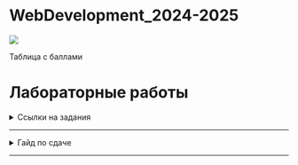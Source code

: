 # WebDevelopment_2024-2025

![](https://futureskillsprime.in//sites/default/files/2021-04/web-development.jpg)

Таблица с баллами
# Лабораторные работы 

<details>
  <summary>Ссылки на задания</summary>
  1. Лаб 1
  2. Лаб 2 
</details>

___
<details>
  <summary>Гайд по сдаче</summary>
	
Для сдачи лабораторной работы необходимо: 
	
	1. Сделать форк данного репозитория;
	2. Создать отдельную ветку для каждой лабораторной работы, которую вы хотите загрузить в данный репозиторий; 
	3. Загрузить код и отчет по лабораторной работе по следующему пути: 
		works/номер_группы/фио/номер_лабы
	4. Создать пулл реквест с данной лабораторной работой. Пулл реквест должен быть озаглавлен следующим образом: 
		номер_группы/фио/номер_лабы 
После того, как вышеописанные процедуры будут выполнены, работа может быть защищена у преподавателя. 

**Пример**.

Иванов Иван сделал лабораторную работу номер 1. Теперь он хочет загрузить работу в репозиторий, чтобы в дальнейшем её сдать. Для этого он: 

	1. Форкает данный репозиторий и клонирует его к себе на компьютер. 
	2. В склонированном репозитории он создает ветку lab_1 
	3. Иван переходит в данную ветку, заходит в папочку works и создает там следующие подпапки: K33392/Иванов_Иван/lab1 
	4. В новосозданную папку lab1 он загружает свой код и отчет
	5. Затем Иван пушит изменения при помощи команды git push
	6. Далее Иван переходит в GitHub и создает пулл реквест, которы называет: "K33392/Иванов_Иван/Лаб_1"
	7. Наконец, Иван идет на защиту, где получает свой заслуженный максимум баллов! 
 
</details>

___
